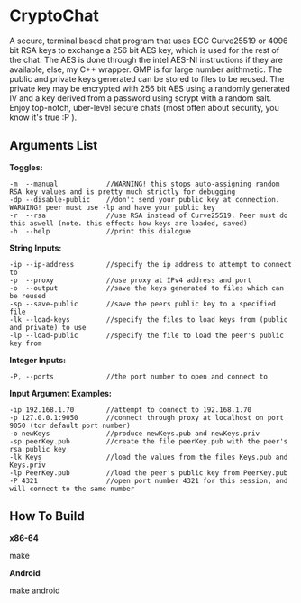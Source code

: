 CryptoChat
==========

A secure, terminal based chat program that uses ECC Curve25519 or 4096 bit RSA keys to exchange a
256 bit AES key, which is used for the rest of the chat. The AES is done through the intel AES-NI instructions if they are available, else, my C++ wrapper.
GMP is for large number arithmetic. 
The public and private keys generated can be stored to files to be reused. The private key may be encrypted
with 256 bit AES using a randomly generated IV and a key derived from a password using scrypt with
a random salt. Enjoy top-notch, uber-level secure chats (most often about security, you know it's
true :P ).

Arguments List
--------------

**Toggles:**
```
-m	--manual			//WARNING! this stops auto-assigning random RSA key values and is pretty much strictly for debugging
-dp	--disable-public	//don't send your public key at connection. WARNING! peer must use -lp and have your public key
-r  --rsa				//use RSA instead of Curve25519. Peer must do this aswell (note. this effects how keys are loaded, saved)
-h	--help				//print this dialogue
```
**String Inputs:**
```
-ip	--ip-address		//specify the ip address to attempt to connect to
-p	--proxy				//use proxy at IPv4 address and port
-o	--output			//save the keys generated to files which can be reused
-sp --save-public		//save the peers public key to a specified file
-lk	--load-keys			//specify the files to load keys from (public and private) to use
-lp	--load-public		//specify the file to load the peer's public key from
```

**Integer Inputs:**
 ```
-P, --ports				//the port number to open and connect to
```

**Input Argument Examples:**
```
-ip 192.168.1.70		//attempt to connect to 192.168.1.70
-p 127.0.0.1:9050		//connect through proxy at localhost on port 9050 (tor default port number)
-o newKeys				//produce newKeys.pub and newKeys.priv
-sp peerKey.pub			//create the file peerKey.pub with the peer's rsa public key
-lk Keys				//load the values from the files Keys.pub and Keys.priv
-lp PeerKey.pub			//load the peer's public key from PeerKey.pub
-P 4321					//open port number 4321 for this session, and will connect to the same number
```

How To Build
------------
**x86-64**

make


**Android**

make android
